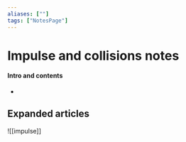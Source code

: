```yaml
---
aliases: [""]
tags: ["NotesPage"]
---
```


# Impulse and collisions notes

#### Intro and contents
- 


## Expanded articles
![[impulse]]
